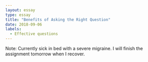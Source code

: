 ```yaml
---
layout: essay
type: essay
title: "Benefits of Asking the Right Question"
date: 2018-09-06
labels:
  - Effective questions
---
```

Note: Currently sick in bed with a severe migraine. I will finish the assignment tomorrow when I recover.
